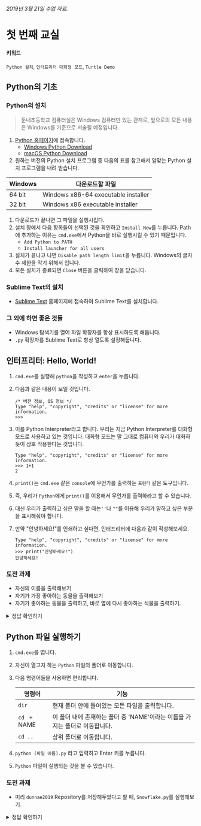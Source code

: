 ###### 2019년 3월 21일 수업 자료.

# 첫 번째 교실

#### 키워드
`Python 설치`, `인터프리터 대화형 모드`, `Turtle Demo`

## Python의 기초

### Python의 설치

> 둔내초등학교 컴퓨터실은 Windows 컴퓨터만 있는 관계로, 앞으로의 모든 내용은 Windows를 기준으로 서술될 예정입니다.

1. [Python 홈페이지](https://www.python.org)에 접속합니다.
   * [Windows Python Download](https://www.python.org/downloads/windows/)
   * [macOS Python Download](https://www.python.org/downloads/mac-osx/)
1. 원하는 버전의 Python 설치 프로그램 중 다음의 표를 참고해서 알맞는 Python 설치 프로그램을 내려 받습니다.

|Windows|다운로드할 파일|
|----|----|
|64 bit|Windows x86-64 executable installer|
|32 bit|Windows x86 executable installer|

1. 다운로드가 끝나면 그 파일을 실행시킵다.
1. 설치 창에서 다음 항목들이 선택된 것을 확인하고 `Install Now`를 누릅니다. Path에 추가하는 이유는 `cmd.exe`에서 Python을 바로 실행시킬 수 있기 때문입니다.
   * `Add Python to PATH`
   * `Install launcher for all users`
1. 설치가 끝나고 나면 `Disable path length limit`을 누릅니다. Windows의 글자 수 제한을 막기 위해서 입니다.
1. 모든 설치가 종료되면 `Close` 버튼을 클릭하여 창을 닫습니다.

### Sublime Text의 설치
* [Sublime Text](https://www.sublimetext.com) 홈페이지에 접속하여 Sublime Text를 설치합니다.

### 그 외에 하면 좋은 것들
* Windows 탐색기를 열어 파일 확장자를 항상 표시하도록 해둡니다.
* `.py` 확장자를 Sublime Text로 항상 열도록 설정해둡니다.

## 인터프리터: Hello, World!

1. `cmd.exe`를 실행해 `python`을 작성하고 `enter`을 누릅니다.
1. 다음과 같은 내용이 보일 것입니다.

	```console
	/* 버전 정보, OS 정보 */
	Type "help", "copyright", "credits" or "license" for more 	information.
	>>>
	```

1. 이를 Python Interpreter라고 합니다. 우리는 지금 Python Interpreter를 대화형 모드로 사용하고 있는 것입니다. 대화형 모드는 말 그대로 컴퓨터와 우리가 대화하듯이 상호 작용한다는 것입니다.

	```console
	Type "help", "copyright", "credits" or "license" for more information.
	>>> 1+1
	2
	```

1. `print()`는 `cmd.exe` 같은 `console`에 무언가를 출력하는 `프린터` 같은 도구입니다.
1. 즉, 우리가 `Python`에게 `print()`를 이용해서 무언가를 출력하라고 할 수 있습니다.
1. 대신 우리가 출력하고 싶은 말을 할 때는`''`나 `""`를 이용해 우리가 말하고 싶은 부분을 표시해줘야 합니다.
1. 만약 "안녕하세요!"를 인쇄하고 싶다면, 인터프리터에 다음과 같이 작성해보세요.

	```console
	Type "help", "copyright", "credits" or "license" for more information.
	>>> print("안녕하세요!")
	안녕하세요!
	```

### 도전 과제
* 자신의 이름을 출력해보기
* 자기가 가장 좋아하는 동물을 출력해보기
* 자기가 좋아하는 동물을 출력하고, 바로 옆에 다시 좋아하는 식물을 출력하기.


<details><summary>정답 확인하기</summary>
<p>

```python
print("조성현")
print("고양이")
print("고양이", "선인장")
```
</p>
</details>

## Python 파일 실행하기
1. `cmd.exe`를 엽니다.
1. 자신이 열고자 하는 `Python` 파일의 폴더로 이동합니다.
1. 다음 명령어들을 사용하면 편리합니다.

	|명령어|기능|
	|----|----|
	|`dir`|현재 폴더 안에 들어있는 모든 파일을 출력합니다.|
	|`cd ` + NAME | 이 폴더 내에 존재하는 폴더 중 'NAME'이라는 이름을 가지는 폴더로 이동합니다.|
	|`cd ..` | 상위 폴더로 이동합니다.|

1. `python (파일 이름).py` 라고 입력히고 Enter 키를 누릅니다.
1. `Python` 파일이 실행되는 것을 볼 수 있습니다.

### 도전 과제
* 미리 `dunnae2019` Repository를 저장해두었다고 할 때, `Snowflake.py`를 실행해보기.

<details><summary>정답 확인하기</summary>
<p>

`dunnae2019` Repository가 바탕화면에 `git clone` 되어 있다고 할 때,

```console
$ cd Desktop
$ cd dunnae2019
$ cd Snowflake
$ python Snowflake.py
```
</p>
</details>

